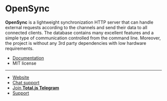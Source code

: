 # OpenSync

__OpenSync__ is a lightweight synchronization HTTP server that can handle external requests according to the channels and send their data to all connected clients. The database contains many excellent features and a simple type of communication controlled from the command line. Moreover, the project is without any 3rd party dependencies with low hardware requirements.

- [Documentation](https://docs.totaljs.com/opensync/)
- MIT license

---

- [Website](https://www.totaljs.com/opensync/)
- [Chat support](https://platform.totaljs.com/?open=messenger)
- [Join __Total.js Telegram__](https://t.me/totalplatform)
- [Support](https://www.totaljs.com/support/)